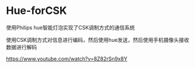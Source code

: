 # Hue-forCSK
使用Philips hue智能灯泡实现了CSK调制方式的通信系统

使用CSK调制方式对信息进行编码，然后使用hue发送，然后使用手机摄像头接收数据进行解码

https://www.youtube.com/watch?v=8Z82rSn9x8Y
